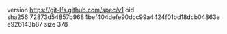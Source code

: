 version https://git-lfs.github.com/spec/v1
oid sha256:72873d54857b9684bef404defe90dcc99a4424f01bd18dcb04863ee926143b87
size 378
